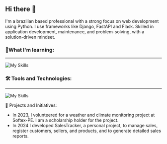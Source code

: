 ## Hi there 👋
I'm a brazilian based professional with a strong focus on web development using Python. I use frameworks like Django, FastAPI and Flask.
Skilled in application development, maintenance, and problem-solving, with a solution-driven mindset. 

### 🌱What I'm learning:
***
![My Skills](https://skillicons.dev/icons?i=python,django,fastapi,flask,java,docker)

### 🛠️ Tools and Technologies:
***
![My Skills](https://skillicons.dev/icons?i=pycharm,git,gitlab,postgresql,mysql)

👥 Projects and Initiatives:

- In 2023, I volunteered for a weather and climate monitoring project at Softex-PE. I am a scholarship holder for the project.
- In 2024 I developed SalesTracker, a personal project, to manage sales, register customers, sellers, and products, and to generate detailed sales reports.
<!--
**JoseM4ria/JoseM4ria** is a ✨ _special_ ✨ repository because its `README.md` (this file) appears on your GitHub profile.


Here are some ideas to get you started:

- 🔭 I’m currently working on ...
- 🌱 I’m currently learning ...
- 👯 I’m looking to collaborate on ...
- 🤔 I’m looking for help with ...
- 💬 Ask me about ...
- 📫 How to reach me: ...
- 😄 Pronouns: ...
- ⚡ Fun fact: ...
-->
